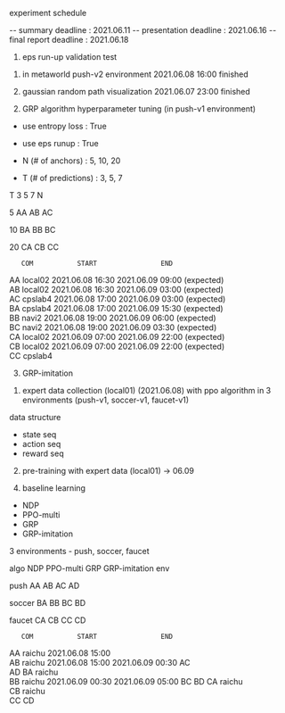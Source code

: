 experiment schedule

-- summary deadline         : 2021.06.11
-- presentation deadline    : 2021.06.16
-- final report deadline    : 2021.06.18


1. eps run-up validation test

1) in metaworld push-v2 environment
2021.06.08 16:00 finished

2) gaussian random path visualization
2021.06.07 23:00 finished

2. GRP algorithm hyperparameter tuning (in push-v1 environment)
- use entropy loss : True
- use eps runup : True

- N (# of anchors) : 5, 10, 20
- T (# of predictions) : 3, 5, 7

 T   3   5   7
N

5   AA  AB  AC

10  BA  BB  BC

20  CA  CB  CC


       COM           START                END

AA   local02    2021.06.08 16:30    2021.06.09 09:00 (expected)   
AB   local02    2021.06.08 16:30    2021.06.09 03:00 (expected)   
AC   cpslab4    2021.06.08 17:00    2021.06.09 03:00 (expected)    
BA   cpslab4    2021.06.08 17:00    2021.06.09 15:30 (expected)    
BB    navi2     2021.06.08 19:00    2021.06.09 06:00 (expected)   
BC    navi2     2021.06.08 19:00    2021.06.09 03:30 (expected)   
CA   local02    2021.06.09 07:00    2021.06.09 22:00 (expected)   
CB   local02    2021.06.09 07:00    2021.06.09 22:00 (expected)   
CC   cpslab4    


3. GRP-imitation
1) expert data collection (local01) (2021.06.08)
with ppo algorithm in 3 environments (push-v1, soccer-v1, faucet-v1)

data structure
- state seq
- action seq
- reward seq

2) pre-training with expert data (local01)
-> 06.09


4. baseline learning
- NDP
- PPO-multi
- GRP
- GRP-imitation

3 environments - push, soccer, faucet

   algo      NDP       PPO-multi    GRP     GRP-imitation
env

push         AA         AB          AC          AD

soccer       BA         BB          BC          BD

faucet       CA         CB          CC          CD


       
       COM           START                END

AA    raichu    2021.06.08 15:00    
AB    raichu    2021.06.08 15:00    2021.06.09 00:30
AC    
AD
BA    raichu     
BB    raichu    2021.06.09 00:30    2021.06.09 05:00
BC
BD
CA    raichu    
CB    raichu    
CC
CD



